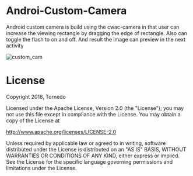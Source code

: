 # Androi-Custom-Camera 

Android custom camera is build using the cwac-camera in that user can increase the viewing rectangle by dragging the edge of rectangle. Also can toggle the flash to on and off. And result the image can preview in the next activity

![custom_cam](https://user-images.githubusercontent.com/7686968/50765537-63cda680-12a0-11e9-9133-f1abf26de93d.png)



# License
Copyright 2018, Tornedo

Licensed under the Apache License, Version 2.0 (the "License");
you may not use this file except in compliance with the License.
You may obtain a copy of the License at

   http://www.apache.org/licenses/LICENSE-2.0

Unless required by applicable law or agreed to in writing, software
distributed under the License is distributed on an "AS IS" BASIS,
WITHOUT WARRANTIES OR CONDITIONS OF ANY KIND, either express or implied.
See the License for the specific language governing permissions and
limitations under the License.
